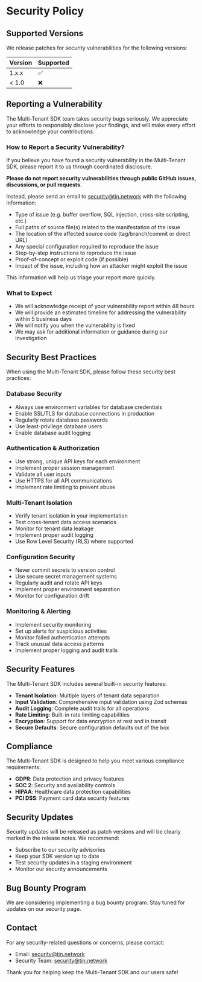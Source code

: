 # Security Policy

## Supported Versions

We release patches for security vulnerabilities for the following versions:

| Version | Supported          |
| ------- | ------------------ |
| 1.x.x   | :white_check_mark: |
| < 1.0   | :x:                |

## Reporting a Vulnerability

The Multi-Tenant SDK team takes security bugs seriously. We appreciate your efforts to responsibly disclose your findings, and will make every effort to acknowledge your contributions.

### How to Report a Security Vulnerability?

If you believe you have found a security vulnerability in the Multi-Tenant SDK, please report it to us through coordinated disclosure.

**Please do not report security vulnerabilities through public GitHub issues, discussions, or pull requests.**

Instead, please send an email to security@tin.network with the following information:

- Type of issue (e.g. buffer overflow, SQL injection, cross-site scripting, etc.)
- Full paths of source file(s) related to the manifestation of the issue
- The location of the affected source code (tag/branch/commit or direct URL)
- Any special configuration required to reproduce the issue
- Step-by-step instructions to reproduce the issue
- Proof-of-concept or exploit code (if possible)
- Impact of the issue, including how an attacker might exploit the issue

This information will help us triage your report more quickly.

### What to Expect

- We will acknowledge receipt of your vulnerability report within 48 hours
- We will provide an estimated timeline for addressing the vulnerability within 5 business days
- We will notify you when the vulnerability is fixed
- We may ask for additional information or guidance during our investigation

## Security Best Practices

When using the Multi-Tenant SDK, please follow these security best practices:

### Database Security

- Always use environment variables for database credentials
- Enable SSL/TLS for database connections in production
- Regularly rotate database passwords
- Use least-privilege database users
- Enable database audit logging

### Authentication & Authorization

- Use strong, unique API keys for each environment
- Implement proper session management
- Validate all user inputs
- Use HTTPS for all API communications
- Implement rate limiting to prevent abuse

### Multi-Tenant Isolation

- Verify tenant isolation in your implementation
- Test cross-tenant data access scenarios
- Monitor for tenant data leakage
- Implement proper audit logging
- Use Row Level Security (RLS) where supported

### Configuration Security

- Never commit secrets to version control
- Use secure secret management systems
- Regularly audit and rotate API keys
- Implement proper environment separation
- Monitor for configuration drift

### Monitoring & Alerting

- Implement security monitoring
- Set up alerts for suspicious activities
- Monitor failed authentication attempts
- Track unusual data access patterns
- Implement proper logging and audit trails

## Security Features

The Multi-Tenant SDK includes several built-in security features:

- **Tenant Isolation**: Multiple layers of tenant data separation
- **Input Validation**: Comprehensive input validation using Zod schemas
- **Audit Logging**: Complete audit trails for all operations
- **Rate Limiting**: Built-in rate limiting capabilities
- **Encryption**: Support for data encryption at rest and in transit
- **Secure Defaults**: Secure configuration defaults out of the box

## Compliance

The Multi-Tenant SDK is designed to help you meet various compliance requirements:

- **GDPR**: Data protection and privacy features
- **SOC 2**: Security and availability controls
- **HIPAA**: Healthcare data protection capabilities
- **PCI DSS**: Payment card data security features

## Security Updates

Security updates will be released as patch versions and will be clearly marked in the release notes. We recommend:

- Subscribe to our security advisories
- Keep your SDK version up to date
- Test security updates in a staging environment
- Monitor our security announcements

## Bug Bounty Program

We are considering implementing a bug bounty program. Stay tuned for updates on our security page.

## Contact

For any security-related questions or concerns, please contact:

- Email: security@tin.network
- Security Team: security@tin.network

Thank you for helping keep the Multi-Tenant SDK and our users safe!
